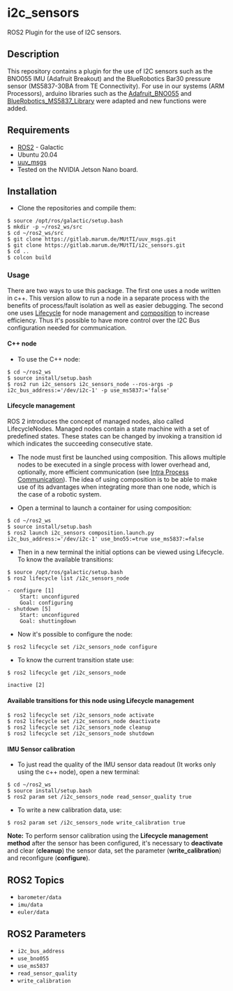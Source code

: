 # i2c_sensors 
ROS2 Plugin for the use of I2C sensors.
## Description
This repository contains a plugin for the use of I2C sensors such as the BNO055 IMU (Adafruit Breakout) and the BlueRobotics Bar30 pressure sensor (MS5837-30BA from TE Connectivity).
For use in our systems (ARM Processors), arduino libraries such as the [Adafruit_BNO055](https://github.com/adafruit/Adafruit_BNO055) and [BlueRobotics_MS5837_Library](https://github.com/bluerobotics/BlueRobotics_MS5837_Library) were adapted and new functions were added.

## Requirements
- [ROS2](https://docs.ros.org/en/galactic/Installation.html) - Galactic
- Ubuntu 20.04
- [uuv_msgs](https://gitlab.marum.de/MUtTI/uuv_msgs)
- Tested on the NVIDIA Jetson Nano board.

## Installation
- Clone the repositories and compile them:
```
$ source /opt/ros/galactic/setup.bash
$ mkdir -p ~/ros2_ws/src
$ cd ~/ros2_ws/src
$ git clone https://gitlab.marum.de/MUtTI/uuv_msgs.git
$ git clone https://gitlab.marum.de/MUtTI/i2c_sensors.git
$ cd ..
$ colcon build
```

### Usage
There are two ways to use this package. The first one uses a node written in c++. This version allow to run a node in a separate process with the benefits of process/fault isolation as well as easier debugging. The second one uses [Lifecycle](https://index.ros.org/p/lifecycle/github-ros2-demos/) for node management and [composition](https://docs.ros.org/en/foxy/Tutorials/Composition.html) to increase efficiency. Thus it's possible to have more control over the I2C Bus configuration needed for communication. 


#### C++ node 
- To use the C++ node: 
```
$ cd ~/ros2_ws
$ source install/setup.bash
$ ros2 run i2c_sensors i2c_sensors_node --ros-args -p i2c_bus_address:='/dev/i2c-1' -p use_ms5837:='false'
```
#### Lifecycle management 
ROS 2 introduces the concept of managed nodes, also called LifecycleNodes. Managed nodes contain a state machine with a set of predefined states. These states can be changed by invoking a transition id which indicates the succeeding consecutive state.

- The node must first be launched using composition. This allows multiple nodes to be executed in a single process with lower overhead and, optionally, more efficient communication (see [Intra Process Communication](https://docs.ros.org/en/foxy/Tutorials/Intra-Process-Communication.html)). The idea of using composition is to be able to make use of its advantages when integrating more than one node, which is the case of a robotic system.

- Open a terminal to launch a container for using composition:
```
$ cd ~/ros2_ws
$ source install/setup.bash
$ ros2 launch i2c_sensors composition.launch.py i2c_bus_address:='/dev/i2c-1' use_bno55:=true use_ms5837:=false
```
- Then in a new terminal the initial options can be viewed using Lifecycle. To know the available transitions:
```
$ source /opt/ros/galactic/setup.bash
$ ros2 lifecycle list /i2c_sensors_node

- configure [1]
	Start: unconfigured
	Goal: configuring
- shutdown [5]
	Start: unconfigured
	Goal: shuttingdown
```

- Now it's possible to configure the node:
```
$ ros2 lifecycle set /i2c_sensors_node configure
```
- To know the current transition state use:
```
$ ros2 lifecycle get /i2c_sensors_node

inactive [2]
```

#### Available transitions for this node using Lifecycle management
```
$ ros2 lifecycle set /i2c_sensors_node activate
$ ros2 lifecycle set /i2c_sensors_node deactivate
$ ros2 lifecycle set /i2c_sensors_node cleanup
$ ros2 lifecycle set /i2c_sensors_node shutdown
```

#### IMU Sensor calibration
- To just read the quality of the IMU sensor data readout (It works only using the c++ node), open a new terminal:

```
$ cd ~/ros2_ws
$ source install/setup.bash
$ ros2 param set /i2c_sensors_node read_sensor_quality true
```

- To write a new calibration data, use:

```
$ ros2 param set /i2c_sensors_node write_calibration true
```

**Note:** To perform sensor calibration using the **Lifecycle management method** after the sensor has been configured, it's necessary to **deactivate** and clear (**cleanup**) the sensor data, set the parameter (**write_calibration**) and reconfigure (**configure**).


## ROS2 Topics 
- `barometer/data`
- `imu/data`
- `euler/data`

## ROS2 Parameters 
- `i2c_bus_address`
- `use_bno055`
- `use_ms5837`
- `read_sensor_quality`
- `write_calibration`